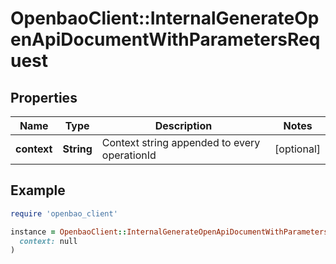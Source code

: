 # OpenbaoClient::InternalGenerateOpenApiDocumentWithParametersRequest

## Properties

| Name | Type | Description | Notes |
| ---- | ---- | ----------- | ----- |
| **context** | **String** | Context string appended to every operationId | [optional] |

## Example

```ruby
require 'openbao_client'

instance = OpenbaoClient::InternalGenerateOpenApiDocumentWithParametersRequest.new(
  context: null
)
```

